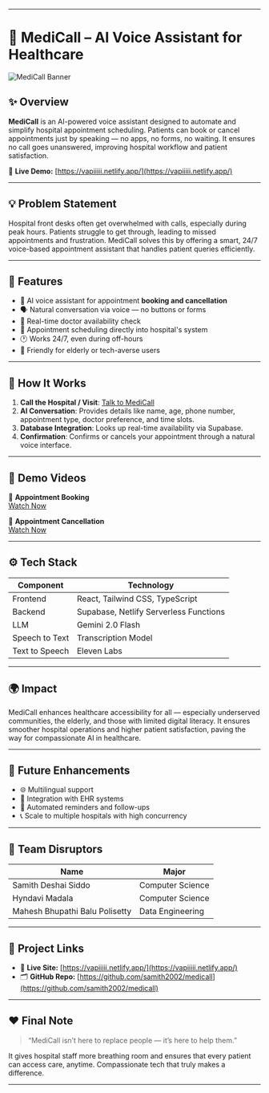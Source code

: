 
---

# 🏥 MediCall – AI Voice Assistant for Healthcare

![MediCall Banner](https://user-images.githubusercontent.com/your-placeholder-banner.png) <!-- Optional image, update if needed -->

## ✨ Overview

**MediCall** is an AI-powered voice assistant designed to automate and simplify hospital appointment scheduling. Patients can book or cancel appointments just by speaking — no apps, no forms, no waiting. It ensures no call goes unanswered, improving hospital workflow and patient satisfaction.

🔗 **Live Demo:** [https://vapiiiii.netlify.app/](https://vapiiiii.netlify.app/)

---

## 💡 Problem Statement

Hospital front desks often get overwhelmed with calls, especially during peak hours. Patients struggle to get through, leading to missed appointments and frustration. MediCall solves this by offering a smart, 24/7 voice-based appointment assistant that handles patient queries efficiently.

---

## 🚀 Features

- 🤖 AI voice assistant for appointment **booking and cancellation**
- 🗣️ Natural conversation via voice — no buttons or forms
- 🏥 Real-time doctor availability check
- 📅 Appointment scheduling directly into hospital's system
- 🕐 Works 24/7, even during off-hours
- 👴 Friendly for elderly or tech-averse users

---

## 🧠 How It Works

1. **Call the Hospital / Visit**: [Talk to MediCall](https://vapiiiii.netlify.app/)
2. **AI Conversation**: Provides details like name, age, phone number, appointment type, doctor preference, and time slots.
3. **Database Integration**: Looks up real-time availability via Supabase.
4. **Confirmation**: Confirms or cancels your appointment through a natural voice interface.

---

## 🧪 Demo Videos

🎥 **Appointment Booking**  
[Watch Now](https://drive.google.com/file/d/1-bMVQAMlLaDB_PM7a8ba4KuyRm6P8Q9Z/view?usp=drive_link)

🎥 **Appointment Cancellation**  
[Watch Now](https://drive.google.com/file/d/1QbMeVexWaf58BK50ICwGTNVFJVJA0TKj/view?usp=sharing)

---

## ⚙️ Tech Stack

| Component         | Technology                          |
|------------------|--------------------------------------|
| Frontend         | React, Tailwind CSS, TypeScript      |
| Backend          | Supabase, Netlify Serverless Functions |
| LLM              | Gemini 2.0 Flash                     |
| Speech to Text   | Transcription Model                  |
| Text to Speech   | Eleven Labs                             |

---

## 🌍 Impact

MediCall enhances healthcare accessibility for all — especially underserved communities, the elderly, and those with limited digital literacy. It ensures smoother hospital operations and higher patient satisfaction, paving the way for compassionate AI in healthcare.

---

## 🧭 Future Enhancements

- 🌐 Multilingual support
- 📁 Integration with EHR systems
- 🔔 Automated reminders and follow-ups
- 📞 Scale to multiple hospitals with high concurrency

---

## 👥 Team Disruptors

| Name                            | Major                     |
|---------------------------------|----------------------------|
| Samith Deshai Siddo             | Computer Science           |
| Hyndavi Madala                  | Computer Science           |
| Mahesh Bhupathi Balu Polisetty | Data Engineering     

---

## 📂 Project Links

- 🔗 **Live Site:** [https://vapiiiii.netlify.app/](https://vapiiiii.netlify.app/)
- 🗂️ **GitHub Repo:** [https://github.com/samith2002/medicall](https://github.com/samith2002/medicall)

---

## ❤️ Final Note

> “MediCall isn’t here to replace people — it’s here to help them.”

It gives hospital staff more breathing room and ensures that every patient can access care, anytime. Compassionate tech that truly makes a difference.

---
